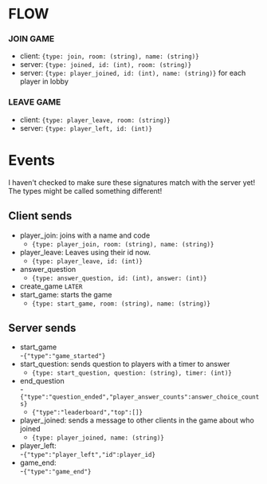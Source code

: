 # FLOW

### JOIN GAME
- client: `{type: join, room: (string), name: (string)}`
- server: `{type: joined, id: (int), room: (string)}`
- server: `{type: player_joined, id: (int), name: (string)}` for each player in lobby

### LEAVE GAME
- client: `{type: player_leave, room: (string)}`
- server: `{type: player_left, id: (int)}`

# Events
I haven't checked to make sure these signatures match with the server yet!
The types might be called something different!

## Client sends
- player_join: joins with a name and code  
    - `{type: player_join, room: (string), name: (string)}`
- player_leave: Leaves using their id now.  
    - `{type: player_leave, id: (int)}`
- answer_question  
    - `{type: answer_question, id: (int), answer: (int)}`
- create_game `LATER`
- start_game: starts the game  
    - `{type: start_game, room: (string), name: (string)}`
## Server sends
- start_game  
    -`{"type":"game_started"}`
- start_question: sends question to players with a timer to answer  
    - `{type: start_question, question: (string), timer: (int)}`
- end_question  
  -`{"type":"question_ended","player_answer_counts":answer_choice_counts}`
  - `{"type":"leaderboard","top":[]}`  
- player_joined: sends a message to other clients in the game about who joined
    - `{type: player_joined, name: (string)}`
- player_left:  
  -`{"type":"player_left","id":player_id}`
- game_end:  
  -`{"type":"game_end"}`

